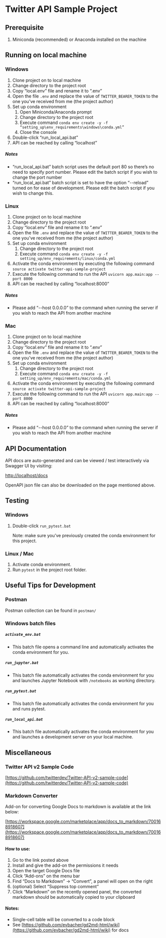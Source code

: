 <!-----
NEW: Check the "Suppress top comment" option to remove this info from the output.

Conversion time: 0.861 seconds.


Using this Markdown file:

1. Paste this output into your source file.
2. See the notes and action items below regarding this conversion run.
3. Check the rendered output (headings, lists, code blocks, tables) for proper
   formatting and use a linkchecker before you publish this page.

Conversion notes:

* Docs to Markdown version 1.0β31
* Mon Sep 27 2021 06:31:11 GMT-0700 (PDT)
* Source doc: README.md
----->



# Twitter API Sample Project


## Prerequisite



1. Miniconda (recommended) or Anaconda installed on the machine


## Running on local machine


### Windows



1. Clone project on to local machine
2. Change directory to the project root
3. Copy “local.env” file and rename it to “.env”
4. Open the file `.env` and replace the value of `TWITTER_BEARER_TOKEN` to the one you’ve received from me (the project author)
5. Set up conda environment
    1. Open Miniconda/Anaconda prompt
    2. Change directory to the project root
    3. Execute command `conda env create -y -f “setting_up\env_requirements\windows\conda.yml”`
    4. Close the console
6. Double-click “run_local_api.bat”
7. API can be reached by calling “localhost”


##### Notes



* “run_local_api.bat” batch script uses the default port 80 so there’s no need to specify port number. Please edit the batch script if you wish to change the port number
* “run_local_api.bat” batch script is set to have the option “--reload” turned on for ease of development. Please edit the batch script if you wish to change this.


### Linux



1. Clone project on to local machine
2. Change directory to the project root
3. Copy “local.env” file and rename it to “.env”
4. Open the file `.env` and replace the value of `TWITTER_BEARER_TOKEN` to the one you’ve received from me (the project author)
5. Set up conda environment
    1. Change directory to the project root
    2. Execute command `conda env create -y -f setting_up/env_requirements/linux/conda.yml`
6. Activate the conda environment by executing the following command `source activate twitter-api-sample-project`
7. Execute the following command to run the API `uvicorn app.main:app --port 8000`
8. API can be reached by calling “localhost:8000”


##### Notes



* Please add “--host 0.0.0.0”  to the command when running the server if you wish to reach the API from another machine


### Mac



1. Clone project on to local machine
2. Change directory to the project root
3. Copy “local.env” file and rename it to “.env”
4. Open the file `.env` and replace the value of `TWITTER_BEARER_TOKEN` to the one you’ve received from me (the project author)
5. Set up conda environment
    1. Change directory to the project root
    2. Execute command `conda env create -y -f setting_up/env_requirements/mac/conda.yml`
6. Activate the conda environment by executing the following command `source activate twitter-api-sample-project`
7. Execute the following command to run the API `uvicorn app.main:app --port 8000`
8. API can be reached by calling “localhost:8000”


##### Notes



* Please add “--host 0.0.0.0”  to the command when running the server if you wish to reach the API from another machine


## API Documentation

API docs are auto-generated and can be viewed / test interactively via Swagger UI by visiting:

[http://localhost/docs](http://localhost/docs)

OpenAPI json file can also be downloaded on the page mentioned above.


## Testing


### Windows



1. Double-click `run_pytest.bat` 

    Note: make sure you’ve previously created the conda environment for this project.



### Linux / Mac



1. Activate conda environment.
2. Run `pytest` in the project root folder.


## Useful Tips for Development


### Postman

Postman collection can be found in `postman/`


### Windows batch files


##### `activate_env.bat`



* This batch file opens a command line and automatically activates the conda environment for you.


##### `run_jupyter.bat`



* This batch file automatically activates the conda environment for you and launches Jupyter Notebook with `/notebooks` as working directory.


##### `run_pytest.bat`



* This batch file automatically activates the conda environment for you and runs pytest.


##### `run_local_api.bat`



* This batch file automatically activates the conda environment for you and launches a development server on your local machine.


## Miscellaneous


### Twitter API v2 Sample Code

[https://github.com/twitterdev/Twitter-API-v2-sample-code](https://github.com/twitterdev/Twitter-API-v2-sample-code)


### Markdown Converter

Add-on for converting Google Docs to markdown is available at the link below:

[https://workspace.google.com/marketplace/app/docs_to_markdown/700168918607](https://workspace.google.com/marketplace/app/docs_to_markdown/700168918607)


#### How to use:



1. Go to the link posted above
2. Install and give the add-on the permissions it needs
3. Open the target Google Docs file
4. Click “Add-ons” on the menu bar
5. Find “Docs to Markdown” -> “Convert”, a panel will open on the right
6. (optional) Select “Suppress top comment”
7. Click “Markdown” on the recently opened panel, the converted markdown should be automatically copied to your clipboard


#### Notes:



* Single-cell table will be converted to a code block
* See [https://github.com/evbacher/gd2md-html/wiki](https://github.com/evbacher/gd2md-html/wiki) for docs